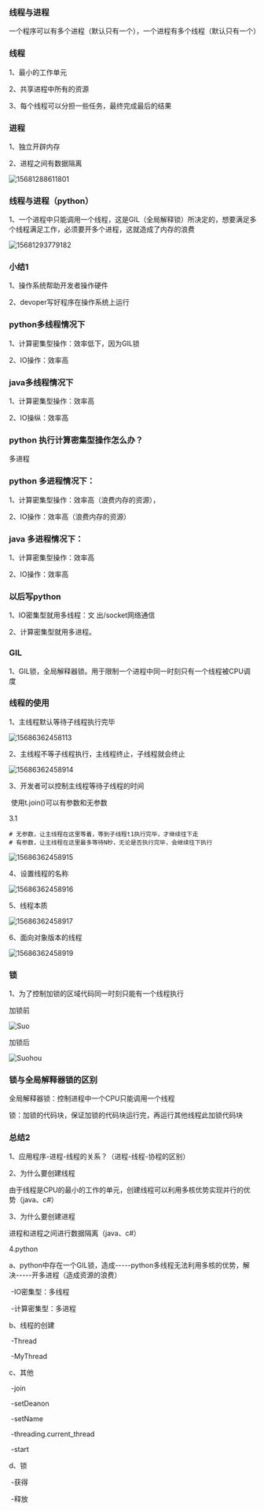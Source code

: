### 线程与进程

一个程序可以有多个进程（默认只有一个），一个进程有多个线程（默认只有一个）

### 线程

1、最小的工作单元

2、共享进程中所有的资源

3、每个线程可以分担一些任务，最终完成最后的结果

### 进程

1、独立开辟内存

2、进程之间有数据隔离

![15681288611801](.\images\1568128861180.png)

### 线程与进程（python）

1、一个进程中只能调用一个线程，这是GIL（全局解释锁）所决定的，想要满足多个线程满足工作，必须要开多个进程，这就造成了内存的浪费

![15681293779182](.\images\1568129377918.png)





 ### 小结1

1、操作系统帮助开发者操作硬件

2、devoper写好程序在操作系统上运行



### python多线程情况下

1、计算密集型操作：效率低下，因为GIL锁

2、IO操作：效率高

### java多线程情况下

1、计算密集型操作：效率高

2、IO操纵：效率高

### python 执行计算密集型操作怎么办？

多进程

### python 多进程情况下：

1、计算密集型操作：效率高（浪费内存的资源），

2、IO操作：效率高（浪费内存的资源）

### java 多进程情况下：

1、计算密集型操作：效率高

2、IO操作：效率高

### 以后写python

1、IO密集型就用多线程：文 出/socket网络通信

2、计算密集型就用多进程。

### GIL

1、GIL锁，全局解释器锁。用于限制一个进程中同一时刻只有一个线程被CPU调度



### 线程的使用

1、主线程默认等待子线程执行完毕

![15686362458113](.\images\TIM截图20190916201654.jpg)

2、主线程不等子线程执行，主线程终止，子线程就会终止

![15686362458914](.\images\TIM截图20190916202000.jpg)

3、开发者可以控制主线程等待子线程的时间

​	使用t.join()可以有参数和无参数

3.1 

```
# 无参数，让主线程在这里等着，等到子线程t1执行完毕，才继续往下走
# 有参数，让主线程在这里最多等待N秒，无论是否执行完毕，会继续往下执行
```

![15686362458915](.\images\TIM截图llljpg.jpg)

4、设置线程的名称

![15686362458916](.\images\TIM截图ffgf.jpg)

5、线程本质

![15686362458917](.\images\本质.jpg)

6、面向对象版本的线程

![15686362458919](.\images\方式二.jpg)



### 锁

1、为了控制加锁的区域代码同一时刻只能有一个线程执行

加锁前

![Suo](..\images\锁前.jpg)

加锁后

![Suohou](..\images\锁后.jpg)

### 锁与全局解释器锁的区别

全局解释器锁：控制进程中一个CPU只能调用一个线程

锁：加锁的代码块，保证加锁的代码块运行完，再运行其他线程此加锁代码块

### 总结2

1、应用程序-进程-线程的关系？（进程-线程-协程的区别）

2、为什么要创建线程

由于线程是CPU的最小的工作的单元，创建线程可以利用多核优势实现并行的优势（java、c#）

3、为什么要创建进程

进程和进程之间进行数据隔离（java、c#）

4.python

a、python中存在一个GIL锁，造成-----python多线程无法利用多核的优势，解决-----开多进程（造成资源的浪费）

​	-IO密集型：多线程

​	-计算密集型：多进程

b、线程的创建

​	-Thread

​	-MyThread

c、其他

​	-join

​	-setDeanon

​	-setName

​	-threading.current_thread

​	-start

d、锁

​	-获得

​	-释放

